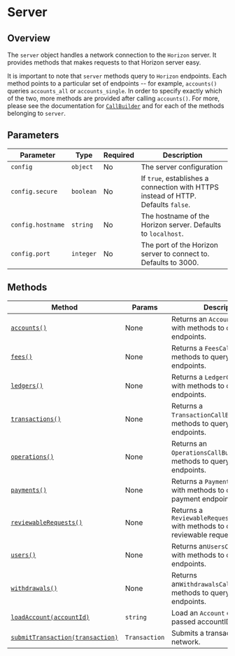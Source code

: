 # Server

## Overview

The `server` object handles a network connection to the `Horizon` server.  It provides methods that makes requests to that Horizon server easy.

It is important to note that `server` methods query to `Horizon` endpoints.  Each method points to a particular set of endpoints -- for example, `accounts()` queries `accounts_all` or `accounts_single`.  In order to specify exactly which of the two, more methods are provided after calling `accounts()`.  For more, please see the documentation for [`CallBuilder`][1] and for each of the methods belonging to `server`.

## Parameters

| Parameter         | Type      | Required | Description                              |
| ----------------- | --------- | -------- | ---------------------------------------- |
| `config`          | `object`  | No       | The server configuration                 |
| `config.secure`   | `boolean` | No       | If `true`, establishes a connection with HTTPS instead of HTTP.  Defaults `false`. |
| `config.hostname` | `string`  | No       | The hostname of the Horizon server.  Defaults to `localhost`. |
| `config.port`     | `integer` | No       | The port of the Horizon server to connect to.  Defaults to 3000. |

## Methods

| Method                                 | Params        | Description                              |
| -------------------------------------- | ------------- | ---------------------------------------- |
| [`accounts()`][2]                      | None          | Returns an `AccountCallBuilder` with methods to query account endpoints. |
| [`fees()`][3]                          | None          | Returns a `FeesCallBuilder` with methods to query fees endpoints. |
| [`ledgers()`][5]                       | None          | Returns a `LedgerCallBuilder` with methods to query ledger endpoints. |
| [`transactions()`][6]                  | None          | Returns a `TransactionCallBuilder` with methods to query transaction endpoints. |
| [`operations()`][7]                    | None          | Returns an `OperationsCallBuilder` with methods to query operation endpoints. |
| [`payments()`][8]                      | None          | Returns a `PaymentCallBuilder` with methods to query payment endpoints. |
| [`reviewableRequests()`][10]           | None          | Returns a `ReviewableRequestsCallBuilder` with methods to query reviewable requests endpoints. |
| [`users()`][12]                        | None          | Returns an`UsersCallBuilder` with methods to query users endpoints. |
| [`withdrawals()`][13]                  | None          | Returns an`WithdrawalsCallBuilder` with methods to query withdrawals endpoints. |
| [`loadAccount(accountId)`][14]         | `string`      | Load an `Account` details by passed accountID. |
| [`submitTransaction(transaction)`][15] | `Transaction` | Submits a transaction to the network.    |

[1]: ./call_builder.md
[2]: ./callbuilders/accounts.md
[3]: ./callbuilders/fees.md
[5]: ./callbuilders/ledgers.md
[6]: ./callbuilders/transactions.md
[7]: ./callbuilders/operations.md
[8]: ./callbuilders/payments.md
[10]: ./callbuilders/reviewable_request.md
[12]: ./callbuilders/users.md
[13]: ./callbuilders/withdrawals.md
[14]: ./load_account.md
[15]: ./submit_transaction.md
